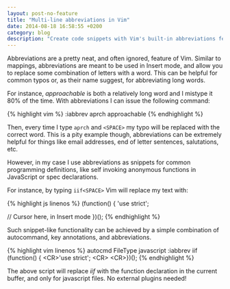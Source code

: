 ```yaml
---
layout: post-no-feature
title: "Multi-line abbreviations in Vim"
date: 2014-08-18 16:58:55 +0200
category: blog
description: "Create code snippets with Vim's built-in abbreviations feature."
---
```


Abbreviations are a pretty neat, and often ignored, feature of Vim. Similar to mappings, abbreviations are meant to be used in Insert mode, and allow you to replace some combination of letters with a word. This can be helpful for common typos or, as their name suggest, for abbreviating long words.

For instance, _approachable_ is both a relatively long word and I mistype it 80% of the time. With abbreviations I can issue the following command:

{% highlight vim %}
:iabbrev aprch approachable
{% endhighlight %}

Then, every time I type ``aprch`` and ``<SPACE>`` my typo will be replaced with the correct word. This is a pity example though, abbreviations can be extremely helpful for things like email addresses, end of letter sentences, salutations, etc.

However, in my case I use abbreviations as snippets for common programming definitions, like self invoking anonymous functions in JavaScript or spec declarations.

For instance, by typing ``iif<SPACE>`` Vim will replace my text with:

{% highlight js linenos %}
(function() {
  'use strict';

  // Cursor here, in Insert mode
})();
{% endhighlight %}

Such snippet-like functionality can be achieved by a simple combination of autocommand, key annotations, and abbreviations.

{% highlight vim linenos %}
autocmd FileType javascript :iabbrev <buffer> iif (function() {
      \<CR>'use strict';
      \<CR>
      \<CR>})();<ESC><s-O>
{% endhighlight %}

The above script will replace _iif_ with the function declaration in the current buffer, and only for javascript files. No external plugins needed!
